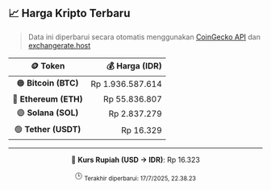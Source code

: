 

<!-- HARGA_KRIPTO -->
## 📈 Harga Kripto Terbaru

> Data ini diperbarui secara otomatis menggunakan [CoinGecko API](https://www.coingecko.com/) dan [exchangerate.host](https://exchangerate.host/)

<div align="center">

| 🪙 Token | 💰 Harga (IDR) |
|:------:|---------------:|
| 🟠 **Bitcoin (BTC)**   | Rp 1.936.587.614 |
| 🔵 **Ethereum (ETH)**  | Rp 55.836.807 |
| 🟣 **Solana (SOL)**    | Rp 2.837.279 |
| 🟢 **Tether (USDT)**   | Rp 16.329 |

---

💱 **Kurs Rupiah (USD → IDR)**: Rp 16.323

🕒 <sub>Terakhir diperbarui: 17/7/2025, 22.38.23</sub>

</div>
<!-- /HARGA_KRIPTO -->